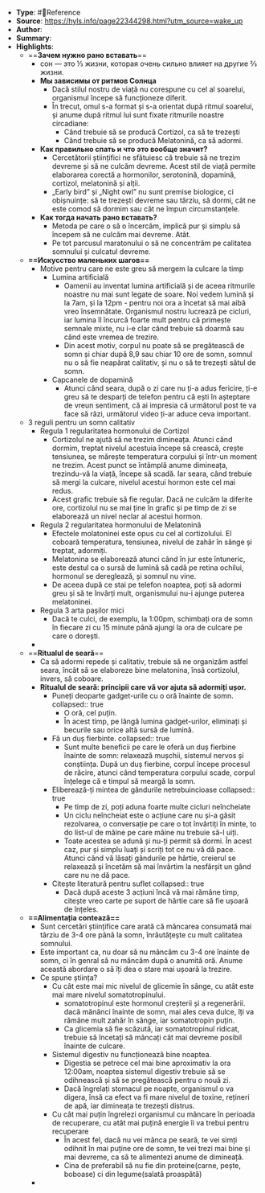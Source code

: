 - **Type**: #📘Reference
- **Source**: https://hyls.info/page22344298.html?utm_source=wake_up
- **Author**:
- **Summary**:
- **Highlights**:
	- ==**Зачем нужно рано вставать**==
		- сон — это ⅓ жизни, которая очень сильно влияет на другие ⅔ жизни.
		- **Мы зависимы от ритмов Солнца**
			- Dacă stilul nostru de viață nu corespune cu cel al soarelui, organismul începe să funcționeze diferit.
			- În trecut, omul s-a format și s-a orientat după ritmul soarelui, și anume după ritmul lui sunt fixate ritmurile noastre circadiane:
				- Când trebuie să se producă Cortizol, ca să te trezești
				- Când trebuie să se producă Melatonină, ca să adormi.
		- **Как правильно спать и что это вообще значит?**
			- Cercetătorii științifici ne sfătuiesc că trebuie să ne trezim devreme și să ne culcăm devreme. Acest stil de viață permite elaborarea corectă a hormonilor, serotonină, dopamină, cortizol, melatonină și alții.
			- „Early bird” și „Night owl” nu sunt premise biologice, ci obișnuințe: să te trezești devreme sau târziu, să dormi, cât ne este comod să dormim sau cât ne împun circumstanțele.
		- **Как тогда начать рано вставать?**
			- Metoda pe care o să o încercăm, implică pur și simplu să începem să ne culcăm mai devreme. Atât.
			- Pe tot parcusul maratonului o să ne concentrăm pe calitatea somnului și culcatul devreme.
	- **==Искусство маленьких шагов==**
		- Motive pentru care ne este greu să mergem la culcare la timp
			- Lumina artificială
				- Oamenii au inventat lumina artificială și de aceea ritmurile noastre nu mai sunt legate de soare. Noi vedem lumină și la 7am, și la 12pm - pentru noi ora a încetat să mai aibă vreo însemnătate. Organismul nostru lucrează pe cicluri, iar lumina îl încurcă foarte mult pentru că primește semnale mixte, nu i-e clar când trebuie să doarmă sau când este vremea de trezire.
				- Din acest motiv, corpul nu poate să se pregătească de somn și chiar după 8,9 sau chiar 10 ore de somn, somnul nu o să fie neapărat calitativ, și nu o să te trezești sătul de somn.
			- Capcanele de dopamină
				- Atunci când seara, după o zi care nu ți-a adus fericire, ți-e greu să te desparți de telefon pentru că ești în așteptare de vreun sentiment, că ai impresia că următorul post te va face să râzi, următorul video ți-ar aduce ceva important.
	- 3 reguli pentru un somn calitativ
		- Regula 1 regularitatea hormonului de Cortizol
			- Cortizolul ne ajută să ne trezim dimineața. Atunci când dormim, treptat nivelul acestuia începe să crească, crește tensiunea, se mărește temperatura corpului și într-un moment ne trezim. Acest punct se întâmplă anume dimineața, trezindu-vă la viață, începe să scadă. Iar seara, când trebuie să mergi la culcare, nivelul acestui hormon este cel mai redus.
			- Acest grafic trebuie să fie regular. Dacă ne culcăm la diferite ore, cortizolul nu se mai ține în grafic și pe timp de zi se elaborează un nivel neclar al acestui hormon.
		- Regula 2 regularitatea hormonului de Melatonină
			- Efectele molatoninei este opus cu cel al cortizolului. El coboară temperatura, tensiunea, nivelul de zahăr în sânge și treptat, adormiți.
			- Melatonina se elaborează atunci când în jur este întuneric, este destul ca o sursă de lumină să cadă pe retina ochilui, hormonul se dereglează, și somnul nu vine.
			- De aceea după ce stai pe telefon noaptea, poți să adormi greu și să te învârți mult,  organismului nu-i ajunge puterea melatoninei.
		- Regula 3 arta pașilor mici
			- Dacă te culci, de exemplu, la 1:00pm, schimbați ora de somn în fiecare zi cu 15 minute până ajungi la ora de culcare pe care o dorești.
		-
	- ==**Ritualul de seară**==
		- Ca să adormi repede și calitativ, trebuie să ne organizăm astfel seara, încât să se elaboreze bine melatonina, însă cortizolul, invers, să coboare.
		- **Ritualul de seară: principii care vă vor ajuta să adormiți ușor.**
			- Puneți deoparte gadget-urile cu o oră înainte de somn.
			  collapsed:: true
				- O oră, cel puțin.
				- În acest timp, pe lângă lumina gadget-urilor, eliminați și becurile sau orice altă sursă de lumină.
			- Fă un duș fierbinte. 
			  collapsed:: true
				- Sunt multe beneficii pe care le oferă un duș fierbine înainte de somn: relaxează mușchii, sistemul nervos și conștiința. După un duș fierbine, corpul începe procesul de răcire, atunci când temperatura corpului scade, corpul înțelege că e timpul să meargă la somn.
			- Eliberează-ți mintea de gândurile netrebuincioase
			  collapsed:: true
				- Pe timp de zi, poți aduna foarte multe cicluri neîncheiate
				- Un ciclu neîncheiat este o acțiune care nu și-a găsit rezolvarea, o conversație pe care o tot învârtiți în minte, to do list-ul de mâine pe care mâine nu trebuie să-l uiți.
				- Toate acestea se adună și nu-ți permit să dormi. În acest caz, pur și simplu luați și scriți tot ce nu vă dă pace. Atunci când vă lăsați gândurile pe hârtie, creierul se relaxează și încetăm să mai învârtim la nesfârșit un gând care nu ne dă pace.
			- Citește literatură pentru suflet
			  collapsed:: true
				- Dacă după aceste 3 acțiuni încă vă mai rămâne timp, citește vreo carte pe suport de hârtie care să fie ușoară de înțeles.
	- **==Alimentația contează==**
		- Sunt cercetări științifice care arată că mâncarea consumată mai târziu de 3-4 ore până la somn, înrăutățește cu mult calitatea somnului.
		- Este important ca, nu doar să nu mâncăm cu 3-4 ore înainte de somn, ci în genral să nu mâncăm după o anumită oră. Anume această abordare o să îți dea o stare mai ușoară la trezire.
		- Ce spune știința?
			- Cu cât este mai mic nivelul de glicemie în sânge, cu atât este mai mare nivelul somatotropinului.
				- somatotropinul este hormonul creșterii și a regenerării. dacă mănânci înainte de somn, mai ales ceva dulce, îți va rămâne mult zahăr în sânge, iar somatotropin puțin.
				- Ca glicemia să fie scăzută, iar somatotropinul ridicat, trebuie să încetați să mâncați cât mai devreme posibil înainte de culcare.
			- Sistemul digestiv nu funcționează bine noaptea.
				- Digestia se petrece cel mai bine aproximativ la ora 12:00am, noaptea sistemul digestiv trebuie să se odihnească și să se pregătească pentru o nouă zi.
				- Dacă îngrelați stomacul pe noapte, organismul o va digera, însă ca efect va fi mare nivelul de toxine, rețineri de apă, iar dimineața te trezești distrus.
			- Cu cât mai puțin îngrelezi organismul cu mâncare în perioada de recuperare, cu atât mai puțină energie îi va trebui pentru recuperare
				- În acest fel, dacă nu vei mânca pe seară, te vei simți odihnit în mai puține ore de somn, te vei trezi mai bine și mai devreme, ca să te alimentezi anume de dimineață.
				- Cina de preferabil să nu fie din proteine(carne, pește, boboase) ci din legume(salată proaspătă)
		-
